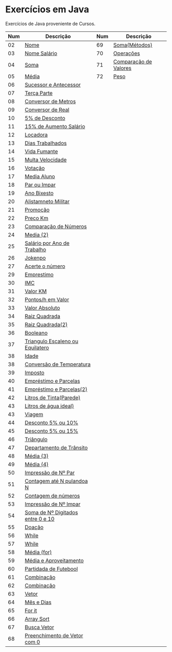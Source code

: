 # Exercícios em Java

Exercícios  de Java proveniente de Cursos.

Num| Descrição | Num| Descrição|
----|----|----|----|               
02|[Nome](https://github.com/thiagosan593/Exercicios-Java/blob/master/Exercicios/src/exercicios/nome.java)|69|[Soma(Métodos)](https://github.com/thiagosan593/Exercicios-Java/blob/master/Exercicios/src/exercicios/SomaMetodos.java)
03|[Nome Salário](https://github.com/thiagosan593/Exercicios-Java/blob/master/Exercicios/src/exercicios/nomeSalario.java)|70|[Operações](https://github.com/thiagosan593/Exercicios-Java/blob/master/Exercicios/src/exercicios/Operacoes.java)
04|[Soma](https://github.com/thiagosan593/Exercicios-Java/blob/master/Exercicios/src/exercicios/soma.java)|71|[Comparação de Valores](https://github.com/thiagosan593/Exercicios-Java/blob/master/Exercicios/src/exercicios/ComparacaoVal.java)
05|[Média](https://github.com/thiagosan593/Exercicios-Java/blob/master/Exercicios/src/exercicios/media.java)|72|[Peso](https://github.com/thiagosan593/Exercicios-Java/blob/master/Exercicios/src/exercicios/Peso.java)
06|[Sucessor e Antecessor](https://github.com/thiagosan593/Exercicios-Java/blob/master/Exercicios/src/exercicios/SucessorAntecessor.java)
07|[Terça Parte](https://github.com/thiagosan593/Exercicios-Java/blob/master/Exercicios/src/exercicios/TercaParte.java)
08|[Conversor de Metros](https://github.com/thiagosan593/Exercicios-Java/blob/master/Exercicios/src/exercicios/ConverterMetros.java)
09|[Conversor de Real](https://github.com/thiagosan593/Exercicios-Java/blob/master/Exercicios/src/exercicios/RealDolar.java)
10|[5% de Desconto](https://github.com/thiagosan593/Exercicios-Java/blob/master/Exercicios/src/exercicios/CincoPorcento.java)
11|[15% de Aumento Salário](https://github.com/thiagosan593/Exercicios-Java/blob/master/Exercicios/src/exercicios/AumentoSalario.java)
12|[Locadora](https://github.com/thiagosan593/Exercicios-Java/blob/master/Exercicios/src/exercicios/Locadora.java)
13|[Dias Trabalhados](https://github.com/thiagosan593/Exercicios-Java/blob/master/Exercicios/src/exercicios/DiasTrabalhados.java)
14|[Vida Fumante](https://github.com/thiagosan593/Exercicios-Java/blob/master/Exercicios/src/exercicios/VidaFumante.java)
15|[Multa Velocidade](https://github.com/thiagosan593/Exercicios-Java/blob/master/Exercicios/src/exercicios/MultaVelocidade.java)
16|[Votação](https://github.com/thiagosan593/Exercicios-Java/blob/master/Exercicios/src/exercicios/Votacao.java)
17|[Media Aluno](https://github.com/thiagosan593/Exercicios-Java/blob/master/Exercicios/src/exercicios/AlunoMedia.java)
18|[Par ou Impar](https://github.com/thiagosan593/Exercicios-Java/blob/master/Exercicios/src/exercicios/ParImpar.java)
19|[Ano Bixesto](https://github.com/thiagosan593/Exercicios-Java/blob/master/Exercicios/src/exercicios/AnoBixesto.java)
20|[Alistamneto Militar](https://github.com/thiagosan593/Exercicios-Java/blob/master/Exercicios/src/exercicios/AlistamentoMilitar.java)
21|[Promoção](https://github.com/thiagosan593/Exercicios-Java/blob/master/Exercicios/src/exercicios/Promocao.java)
22|[Preco Km](https://github.com/thiagosan593/Exercicios-Java/blob/master/Exercicios/src/exercicios/PrecoKM.java)
23|[Comparação de Números](https://github.com/thiagosan593/Exercicios-Java/blob/master/Exercicios/src/exercicios/ComparacaoNum.java)
24|[Media (2)](https://github.com/thiagosan593/Exercicios-Java/blob/master/Exercicios/src/exercicios/Mediadois.java)
25|[Salário por Ano de Trabalho](https://github.com/thiagosan593/Exercicios-Java/blob/master/Exercicios/src/exercicios/SalarioAno.java)
26|[Jokenpo](https://github.com/thiagosan593/Exercicios-Java/blob/master/Exercicios/src/exercicios/Jokenpo.java)
27|[Acerte o número](https://github.com/thiagosan593/Exercicios-Java/blob/master/Exercicios/src/exercicios/AcerteNum.java)
29|[Emprestimo](https://github.com/thiagosan593/Exercicios-Java/blob/master/Exercicios/src/exercicios/Emprestimo.java)
30|[IMC](https://github.com/thiagosan593/Exercicios-Java/blob/master/Exercicios/src/exercicios/IMC.java)
31|[Valor KM](https://github.com/thiagosan593/Exercicios-Java/blob/master/Exercicios/src/exercicios/ValorKM.java)
32|[Pontos/h em Valor](https://github.com/thiagosan593/Exercicios-Java/blob/master/Exercicios/src/exercicios/PontosHora.java)
33|[Valor Absoluto](https://github.com/thiagosan593/Exercicios-Java/blob/master/Exercicios/src/exercicios/ValorAbsoluto.java)
34|[Raiz Quadrada](https://github.com/thiagosan593/Exercicios-Java/blob/master/Exercicios/src/exercicios/RaizQuadrada.java)
35|[Raiz Quadrada(2)](https://github.com/thiagosan593/Exercicios-Java/blob/master/Exercicios/src/exercicios/RaizQuadradaa.java)
36|[Booleano](https://github.com/thiagosan593/Exercicios-Java/blob/master/Exercicios/src/exercicios/Booleano.java)
37|[Triangulo Escaleno ou Equilatero](https://github.com/thiagosan593/Exercicios-Java/blob/master/Exercicios/src/exercicios/Triangulo.java)
38|[Idade](https://github.com/thiagosan593/Exercicios-Java/blob/master/Exercicios/src/exercicios/Idade.java)
38|[Conversão de Temperatura](https://github.com/thiagosan593/Exercicios-Java/blob/master/Exercicios/src/exercicios/ConverterTemp.java)
39|[Imposto](https://github.com/thiagosan593/Exercicios-Java/blob/master/Exercicios/src/exercicios/Imposto.java)
40|[Empréstimo e Parcelas](https://github.com/thiagosan593/Exercicios-Java/blob/master/Exercicios/src/exercicios/EmprestimoParc.java)
41|[Empréstimo e Parcelas(2)](https://github.com/thiagosan593/Exercicios-Java/blob/master/Exercicios/src/exercicios/EmprestimoJuros.java)
42|[Litros de Tinta(Parede)](https://github.com/thiagosan593/Exercicios-Java/blob/master/Exercicios/src/exercicios/AlturaLargura.java)
43|[Litros de água ideal)](https://github.com/thiagosan593/Exercicios-Java/blob/master/Exercicios/src/exercicios/AlturaLargura.java)
43|[Viagem](https://github.com/thiagosan593/Exercicios-Java/blob/master/Exercicios/src/exercicios/Viagem.java)
44|[Desconto 5% ou 10%](https://github.com/thiagosan593/Exercicios-Java/blob/master/Exercicios/src/exercicios/Desconto.java)
45|[Desconto 5% ou 15% ](https://github.com/thiagosan593/Exercicios-Java/blob/master/Exercicios/src/exercicios/Descont.java)
46|[Triângulo](https://github.com/thiagosan593/Exercicios-Java/blob/master/Exercicios/src/exercicios/TrianguloF.java)
47|[Departamento de Trânsito](https://github.com/thiagosan593/Exercicios-Java/blob/master/Exercicios/src/exercicios/DepartamentoTransito.java)
48|[Média (3)](https://github.com/thiagosan593/Exercicios-Java/blob/master/Exercicios/src/exercicios/Mediac.java)
49|[Média (4)](https://github.com/thiagosan593/Exercicios-Java/blob/master/Exercicios/src/exercicios/Mediacon.java)
50|[Impressão de Nº Par](https://github.com/thiagosan593/Exercicios-Java/blob/master/Exercicios/src/exercicios/Whilepar.java)
51|[Contagem até N pulandoa N ](https://github.com/thiagosan593/Exercicios-Java/blob/master/Exercicios/src/exercicios/NPassoN.java)
52|[Contagem de números](https://github.com/thiagosan593/Exercicios-Java/blob/master/Exercicios/src/exercicios/Contagem.java)
53|[Impressão de Nº Impar](https://github.com/thiagosan593/Exercicios-Java/blob/master/Exercicios/src/exercicios/ContaImpar.java)
54|[Soma de Nº Digitados entre 0 e 10](https://github.com/thiagosan593/Exercicios-Java/blob/master/Exercicios/src/exercicios/SomaNum.java)
55|[Doação](https://github.com/thiagosan593/Exercicios-Java/blob/master/Exercicios/src/exercicios/SomaNum.java)
56|[While](https://github.com/thiagosan593/Exercicios-Java/blob/master/Exercicios/src/exercicios/CriancaEsp.java)
57|[While](https://github.com/thiagosan593/Exercicios-Java/blob/master/Exercicios/src/exercicios/While.java)
58|[Média (for)](https://github.com/thiagosan593/Exercicios-Java/blob/master/Exercicios/src/exercicios/MediaFor.java)
59|[Média e Aproveitamento](https://github.com/thiagosan593/Exercicios-Java/blob/master/Exercicios/src/exercicios/MediaAprov.java)
60|[Partidada de Futebool](https://github.com/thiagosan593/Exercicios-Java/blob/master/Exercicios/src/exercicios/PartFut.java)
61|[Combinação](https://github.com/thiagosan593/Exercicios-Java/blob/master/Exercicios/src/exercicios/combinacao.java)
62|[Combinação](https://github.com/thiagosan593/Exercicios-Java/blob/master/Exercicios/src/exercicios/combinacaoo.java)
63|[Vetor](https://github.com/thiagosan593/Exercicios-Java/blob/master/Exercicios/src/exercicios/Vetor.java)
64|[Mês e Dias](https://github.com/thiagosan593/Exercicios-Java/blob/master/Exercicios/src/exercicios/MesDia.java)
65|[For it](https://github.com/thiagosan593/Exercicios-Java/blob/master/Exercicios/src/exercicios/ForIt.java)
66|[Array Sort](https://github.com/thiagosan593/Exercicios-Java/blob/master/Exercicios/src/exercicios/ArraySort.java)
67|[Busca Vetor](https://github.com/thiagosan593/Exercicios-Java/blob/master/Exercicios/src/exercicios/BuscaVetor.java)
68|[Preenchimento de Vetor com 0](https://github.com/thiagosan593/Exercicios-Java/blob/master/Exercicios/src/exercicios/PreenchimentoVetor.java)

